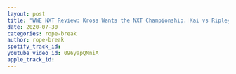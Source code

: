 ```yaml
---
layout: post
title: "WWE NXT Review: Kross Wants the NXT Championship. Kai vs Ripley next week. Lumis wins triple threat"
date: 2020-07-30
categories: rope-break
author: rope-break
spotify_track_id: 
youtube_video_id: 096yapQMniA
apple_track_id: 
---
```

